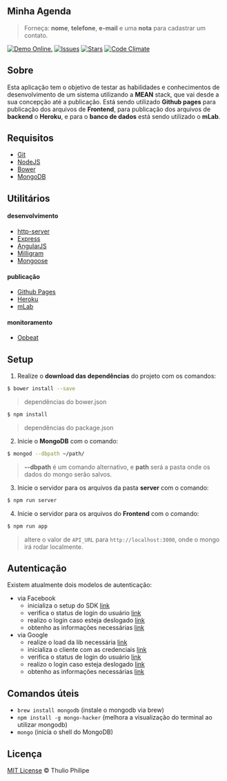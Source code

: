 ## Minha Agenda

> Forneça: **nome**, **telefone**, **e-mail** e uma **nota** para cadastrar um contato.

[![Demo Online.](https://img.shields.io/badge/demo-online-green.svg)](https://thulioph.github.io/minha-agenda/app/) [![Issues](https://img.shields.io/github/issues/thulioph/minha-agenda.svg)](https://github.com/thulioph/minha-agenda/issues) [![Stars](https://img.shields.io/github/stars/thulioph/minha-agenda.svg)](https://github.com/thulioph/minha-agenda/stargazers) [![Code Climate](https://codeclimate.com/github/thulioph/minha-agenda/badges/gpa.svg)](https://codeclimate.com/github/thulioph/minha-agenda)

## Sobre

Esta aplicação tem o objetivo de testar as habilidades e conhecimentos de desenvolvimento de um sistema utilizando a **MEAN** stack, que vai desde a sua concepção até a publicação. Está sendo utilizado **Github pages** para publicação dos arquivos de **Frontend**, para publicação dos arquivos de **backend** o **Heroku**, e para o **banco de dados** está sendo utilizado o **mLab**.

## Requisitos

- [Git][git]
- [NodeJS][nodejs]
- [Bower][bower]
- [MongoDB][mongodb]

## Utilitários

#### desenvolvimento
- [http-server][http-server]
- [Express][express]
- [AngularJS][angularjs]
- [Milligram][milligram]
- [Mongoose][mongoose]

#### publicação
- [Github Pages][github-pages]
- [Heroku][heroku]
- [mLab][mLab]

#### monitoramento
- [Opbeat][opbeat]

## Setup

1. Realize o **download das dependências** do projeto com os comandos:

```sh
$ bower install --save
```

> dependências do bower.json

```sh
$ npm install
```

> dependências do package.json

2. Inicie o **MongoDB** com o comando:

```sh
$ mongod --dbpath ~/path/
```

> **--dbpath** é um comando alternativo, e **path** será a pasta onde os dados do mongo serão salvos.

3. Inicie o servidor para os arquivos da pasta **server** com o comando:

```sh
$ npm run server
```

4. Inicie o servidor para os arquivos do **Frontend** com o comando:

```sh
$ npm run app
```

> altere o valor de `API_URL` para `http://localhost:3000`, onde o mongo irá rodar localmente.

## Autenticação

Existem atualmente dois modelos de autenticação:

- via Facebook
  - inicializa o setup do SDK [link][fb-init]
  - verifica o status de login do usuário [link][fb-state]
  - realizo o login caso esteja deslogado [link][fb-login]
  - obtenho as informações necessárias [link][fb-getdata]
- via Google
  - realize o load da lib necessária [link][gl-login]
  - inicializa o cliente com as credenciais [link][gl-login]
  - verifica o status de login do usuário [link][gl-login]
  - realizo o login caso esteja deslogado [link][gl-login]
  - obtenho as informações necessárias [link][gl-login]

## Comandos úteis

- `brew install mongodb` (instale o mongodb via brew)
- `npm install -g mongo-hacker` (melhora a visualização do terminal ao utilizar mongodb)
- `mongo` (inicia o shell do MongoDB)

## Licença

[MIT License][mit-license] © Thulio Philipe

[git]: http://git-scm.com/downloads/  "Git"
[nodejs]: https://nodejs.org/en/  "Nodejs"
[bower]: https://bower.io/ "Bower"
[mongodb]: https://www.mongodb.com/download-center?jmp=nav#community/  "MongoDB"
[heroku]: https://devcenter.heroku.com/articles/heroku-command-line/  "Heroku CLI"
[milligram]: https://milligram.github.io/  "Milligram"
[express]: http://expressjs.com/  "Express"
[angularjs]: https://angularjs.org/  "AngularJS"
[mongoose]: http://mongoosejs.com/  "Mongoose"
[http-server]: https://github.com/indexzero/http-server/  "HTTP Server"
[github-pages]: https://pages.github.com/ "Github Pages"
[heroku]: https://www.heroku.com/ "Heroku"
[mLab]: https://mlab.com/ "mLab"
[mit-license]: http://thulioph.mit-license.org/ "Licença de uso"

[fb-init]: https://developers.facebook.com/docs/javascript/reference/FB.init/v2.8 "Setup para o SDK"
[fb-state]: https://developers.facebook.com/docs/reference/javascript/FB.getLoginStatus "Verifica se o usuário está logado ou não"
[fb-login]: https://developers.facebook.com/docs/reference/javascript/FB.login/v2.8 "Realizo o login do usuário através do Facebook"
[fb-getdata]: https://developers.facebook.com/docs/javascript/reference/FB.api "Realizo o get das informações do usuário"

[gl-login]: https://developers.google.com/api-client-library/javascript/samples/samples "Como realizar autenticação utilizando o Google"

[opbeat]: https://opbeat.com/ "Monitoramento de performance e erros"
